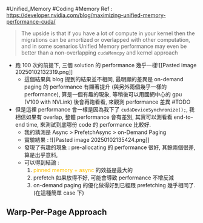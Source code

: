 #Unified_Memory #Coding #Memory 
Ref : https://developer.nvidia.com/blog/maximizing-unified-memory-performance-cuda/

> The upside is that if you have a lot of compute in your kernel then the migrations can be amortized or overlapped with other computation, and in some scenarios Unified Memory performance may even be better than a non-overlapping `cudaMemcpy` and kernel approach


- 跑 100 次的前提下, 三個 solution 的 performance 幾乎一樣![[Pasted image 20250102132319.png]]
	- 這個結果與 blog 提到的結果並不相同, 最明顯的差異是 on-demand paging 的 performance 有顯著提升 (與另外兩個幾乎一樣的 performance), 算是一個有趣的現象, 等稍後可以用國網中心的 gpu (V100 with NVLink) 後會再跑看看, 來觀測 performance 差異 #TODO 
- 但是這裡 performance 會一樣是因為我下了 `cudaDeviceSynchronize();`, 我相信如果有 overlap, 整體 performance 會有差別, 其實可以測看看 end-to-end time, 來測試到底哪份 code 的 performance 比較好. 
	- 我的猜測是 Async > PrefetchAsync > on-Demand Paging
	- 實驗結果 : ![[Pasted image 20250102135424.png]]
	- 發現了有趣的現象 : pre-allocating 的 performance 很好, 其餘兩個很差, 算是出乎意料, 
	- 可以得到結論 : 
		1. <font color="#ffc000">pinned memory + async</font> 的效益是最大的
		2. prefetch 如果放得不好, 可能會導致 performance 不增反減
		3. on-demand paging 的優化做得好到已經跟 prefetching 幾乎相同了. (在這種簡單 case 下)

## Warp-Per-Page Approach
